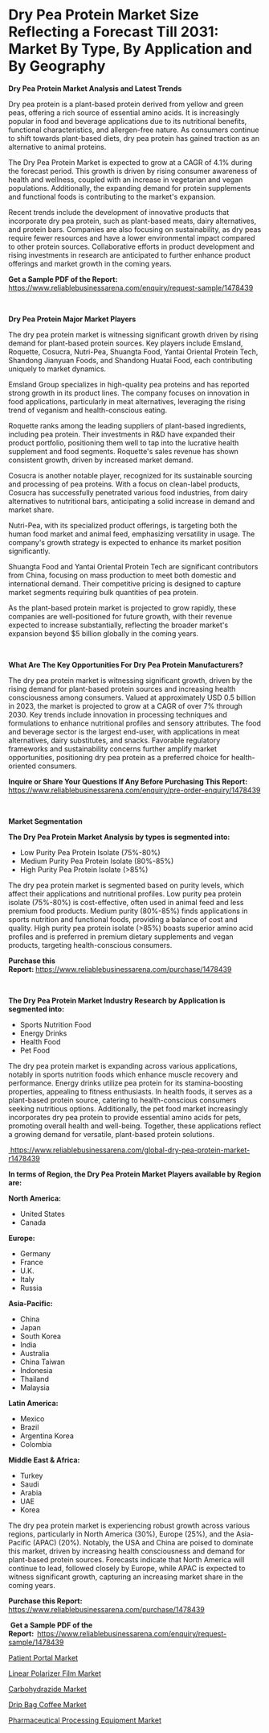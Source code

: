 <p><h1>Dry Pea Protein Market Size Reflecting a Forecast Till 2031: Market By Type, By Application and By Geography</h1></p><p><strong>Dry Pea Protein Market Analysis and Latest Trends</strong></p>
<p><p>Dry pea protein is a plant-based protein derived from yellow and green peas, offering a rich source of essential amino acids. It is increasingly popular in food and beverage applications due to its nutritional benefits, functional characteristics, and allergen-free nature. As consumers continue to shift towards plant-based diets, dry pea protein has gained traction as an alternative to animal proteins.</p><p>The Dry Pea Protein Market is expected to grow at a CAGR of 4.1% during the forecast period. This growth is driven by rising consumer awareness of health and wellness, coupled with an increase in vegetarian and vegan populations. Additionally, the expanding demand for protein supplements and functional foods is contributing to the market's expansion. </p><p>Recent trends include the development of innovative products that incorporate dry pea protein, such as plant-based meats, dairy alternatives, and protein bars. Companies are also focusing on sustainability, as dry peas require fewer resources and have a lower environmental impact compared to other protein sources. Collaborative efforts in product development and rising investments in research are anticipated to further enhance product offerings and market growth in the coming years.</p></p>
<p><strong>Get a Sample PDF of the Report:&nbsp;</strong> <a href="https://www.reliablebusinessarena.com/enquiry/request-sample/1478439?utm_campaign=1172&utm_medium=2&utm_source=Github&utm_content=ia&utm_term=28092024&utm_id=dry-pea-protein">https://www.reliablebusinessarena.com/enquiry/request-sample/1478439</a></p>
<p>&nbsp;</p>
<p><strong>Dry Pea Protein Major Market Players</strong></p>
<p><p>The dry pea protein market is witnessing significant growth driven by rising demand for plant-based protein sources. Key players include Emsland, Roquette, Cosucra, Nutri-Pea, Shuangta Food, Yantai Oriental Protein Tech, Shandong Jianyuan Foods, and Shandong Huatai Food, each contributing uniquely to market dynamics.</p><p>Emsland Group specializes in high-quality pea proteins and has reported strong growth in its product lines. The company focuses on innovation in food applications, particularly in meat alternatives, leveraging the rising trend of veganism and health-conscious eating. </p><p>Roquette ranks among the leading suppliers of plant-based ingredients, including pea protein. Their investments in R&D have expanded their product portfolio, positioning them well to tap into the lucrative health supplement and food segments. Roquette's sales revenue has shown consistent growth, driven by increased market demand.</p><p>Cosucra is another notable player, recognized for its sustainable sourcing and processing of pea proteins. With a focus on clean-label products, Cosucra has successfully penetrated various food industries, from dairy alternatives to nutritional bars, anticipating a solid increase in demand and market share.</p><p>Nutri-Pea, with its specialized product offerings, is targeting both the human food market and animal feed, emphasizing versatility in usage. The company's growth strategy is expected to enhance its market position significantly.</p><p>Shuangta Food and Yantai Oriental Protein Tech are significant contributors from China, focusing on mass production to meet both domestic and international demand. Their competitive pricing is designed to capture market segments requiring bulk quantities of pea protein.</p><p>As the plant-based protein market is projected to grow rapidly, these companies are well-positioned for future growth, with their revenue expected to increase substantially, reflecting the broader market's expansion beyond $5 billion globally in the coming years.</p></p>
<p>&nbsp;</p>
<p><strong>What Are The Key Opportunities For Dry Pea Protein Manufacturers?</strong></p>
<p><p>The dry pea protein market is witnessing significant growth, driven by the rising demand for plant-based protein sources and increasing health consciousness among consumers. Valued at approximately USD 0.5 billion in 2023, the market is projected to grow at a CAGR of over 7% through 2030. Key trends include innovation in processing techniques and formulations to enhance nutritional profiles and sensory attributes. The food and beverage sector is the largest end-user, with applications in meat alternatives, dairy substitutes, and snacks. Favorable regulatory frameworks and sustainability concerns further amplify market opportunities, positioning dry pea protein as a preferred choice for health-oriented consumers.</p></p>
<p><strong>Inquire or Share Your Questions If Any Before Purchasing This Report:</strong> <a href="https://www.reliablebusinessarena.com/enquiry/pre-order-enquiry/1478439?utm_campaign=1172&utm_medium=2&utm_source=Github&utm_content=ia&utm_term=28092024&utm_id=dry-pea-protein">https://www.reliablebusinessarena.com/enquiry/pre-order-enquiry/1478439</a></p>
<p>&nbsp;</p>
<p><strong>Market Segmentation</strong></p>
<p><strong>The Dry Pea Protein Market Analysis by types is segmented into:</strong></p>
<p><ul><li>Low Purity Pea Protein Isolate (75%-80%)</li><li>Medium Purity Pea Protein Isolate (80%-85%)</li><li>High Purity Pea Protein Isolate (>85%)</li></ul></p>
<p><p>The dry pea protein market is segmented based on purity levels, which affect their applications and nutritional profiles. Low purity pea protein isolate (75%-80%) is cost-effective, often used in animal feed and less premium food products. Medium purity (80%-85%) finds applications in sports nutrition and functional foods, providing a balance of cost and quality. High purity pea protein isolate (>85%) boasts superior amino acid profiles and is preferred in premium dietary supplements and vegan products, targeting health-conscious consumers.</p></p>
<p><strong>Purchase this Report:&nbsp;</strong><a href="https://www.reliablebusinessarena.com/purchase/1478439?utm_campaign=1172&utm_medium=2&utm_source=Github&utm_content=ia&utm_term=28092024&utm_id=dry-pea-protein">https://www.reliablebusinessarena.com/purchase/1478439</a></p>
<p>&nbsp;</p>
<p><strong>The Dry Pea Protein Market Industry Research by Application is segmented into:</strong></p>
<p><ul><li>Sports Nutrition Food</li><li>Energy Drinks</li><li>Health Food</li><li>Pet Food</li></ul></p>
<p><p>The dry pea protein market is expanding across various applications, notably in sports nutrition foods which enhance muscle recovery and performance. Energy drinks utilize pea protein for its stamina-boosting properties, appealing to fitness enthusiasts. In health foods, it serves as a plant-based protein source, catering to health-conscious consumers seeking nutritious options. Additionally, the pet food market increasingly incorporates dry pea protein to provide essential amino acids for pets, promoting overall health and well-being. Together, these applications reflect a growing demand for versatile, plant-based protein solutions.</p></p>
<p><a href="https://www.reliablebusinessarena.com/global-dry-pea-protein-market-r1478439?utm_campaign=1172&utm_medium=2&utm_source=Github&utm_content=ia&utm_term=28092024&utm_id=dry-pea-protein">&nbsp;https://www.reliablebusinessarena.com/global-dry-pea-protein-market-r1478439</a></p>
<p><strong>In terms of Region, the Dry Pea Protein Market Players available by Region are:</strong></p>
<p>
    <p> <strong> North America: </strong>
        <ul>
            <li>United States</li>
            <li>Canada</li>
        </ul>
        </p> 
    <p> <strong> Europe: </strong>
        <ul>
            <li>Germany</li>
            <li>France</li>
            <li>U.K.</li>
            <li>Italy</li>
            <li>Russia</li>
        </ul>
        </p> 
    <p> <strong> Asia-Pacific: </strong>
        <ul>
            <li>China</li>
            <li>Japan</li>
            <li>South Korea</li>
            <li>India</li>
            <li>Australia</li>
            <li>China Taiwan</li>
            <li>Indonesia</li>
            <li>Thailand</li>
            <li>Malaysia</li>
        </ul>
        </p> 
    <p> <strong> Latin America: </strong>
        <ul>
            <li>Mexico</li>
            <li>Brazil</li>
            <li>Argentina Korea</li>
            <li>Colombia</li>
        </ul>
        </p> 
    <p> <strong> Middle East & Africa: </strong>
        <ul>
            <li>Turkey</li>
            <li>Saudi</li>
            <li>Arabia</li>
            <li>UAE</li>
            <li>Korea</li>
        </ul>
    </p>
    </p>
<p><p>The dry pea protein market is experiencing robust growth across various regions, particularly in North America (30%), Europe (25%), and the Asia-Pacific (APAC) (20%). Notably, the USA and China are poised to dominate this market, driven by increasing health consciousness and demand for plant-based protein sources. Forecasts indicate that North America will continue to lead, followed closely by Europe, while APAC is expected to witness significant growth, capturing an increasing market share in the coming years.</p></p>
<p><strong>Purchase this Report: </strong><a href="https://www.reliablebusinessarena.com/purchase/1478439?utm_campaign=1172&utm_medium=2&utm_source=Github&utm_content=ia&utm_term=28092024&utm_id=dry-pea-protein">https://www.reliablebusinessarena.com/purchase/1478439</a></p>
<p>&nbsp;<strong>Get a Sample PDF of the Report:&nbsp;&nbsp;</strong><a href="https://www.reliablebusinessarena.com/enquiry/request-sample/1478439?utm_campaign=1172&utm_medium=2&utm_source=Github&utm_content=ia&utm_term=28092024&utm_id=dry-pea-protein">https://www.reliablebusinessarena.com/enquiry/request-sample/1478439</a></p>
<p><strong></strong></p>
<p><p><a href="https://issuu.com/reportprime-2/docs/patient-portal-market-size-2030.ppt_a4bed0e998ff9f?utm_campaign=1172&utm_medium=2&utm_source=Github&utm_content=ia&utm_term=28092024&utm_id=dry-pea-protein">Patient Portal Market</a></p><p><a href="https://www.linkedin.com/pulse/market-insights-global-linear-polarizer-film-forecast-innovation-rlaef?utm_campaign=1172&utm_medium=2&utm_source=Github&utm_content=ia&utm_term=28092024&utm_id=dry-pea-protein">Linear Polarizer Film Market</a></p><p><a href="https://www.linkedin.com/pulse/carbohydrazide-market-trends-strategic-insights-2024-2031-galwf?utm_campaign=1172&utm_medium=2&utm_source=Github&utm_content=ia&utm_term=28092024&utm_id=dry-pea-protein">Carbohydrazide Market</a></p><p><a href="https://www.linkedin.com/pulse/how-drip-bag-coffee-market-changing-from-2024-2031-wowmonger-70ckc?utm_campaign=1172&utm_medium=2&utm_source=Github&utm_content=ia&utm_term=28092024&utm_id=dry-pea-protein">Drip Bag Coffee Market</a></p><p><a href="https://issuu.com/reportprime-2/docs/pharmaceutical-processing-equipment_dc6e0f89c52708?utm_campaign=1172&utm_medium=2&utm_source=Github&utm_content=ia&utm_term=28092024&utm_id=dry-pea-protein">Pharmaceutical Processing Equipment Market</a></p></p>